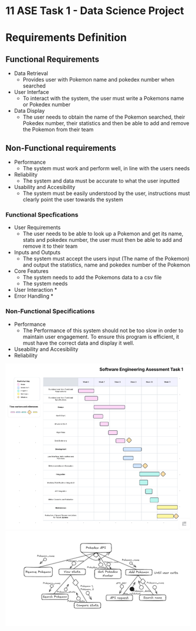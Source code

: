 # 11 ASE Task 1 - Data Science Project

# Requirements Definition
## Functional Requirements
* Data Retrieval
    * Provides user with Pokemon name and pokedex number when searched
* User Interface
    * To interact with the system, the user must write a Pokemons name or Pokedex number
* Data Display
    * The user needs to obtain the name of the Pokemon searched, their Pokedex number, their statistics and then be able to add and remove the Pokemon from their team

## Non-Functional requirements
* Performance
    * The system must work and perform well, in line with the users needs
* Reliability
    * The system and data must be accurate to what the user inputted
* Usability and Accesibility
    * The system must be easily understood by the user, instructions must clearly point the user towards the system

### Functional Specfications
* User Requirements
    * The user needs to be able to look up a Pokemon and get its name, stats and pokedex number, the user must then be able to add and remove it to their team
* Inputs and Outputs
    * The system must accept the users input (The name of the Pokemon) and output the statistics, name and pokedex number of the Pokemon
* Core Features
    * The system needs to add the Pokemons data to a csv file
    * The system needs
* User Interaction
    * 
* Error Handling
    * 

### Non-Functional Specifications
* Performance
    * The Performance of this system should not be too slow in order to maintain user engagement. To ensure this program is efficient, it must have the correct data and display it well.
* Useability and Accesibility
* Reliability


![alt test](gantt_chart.png "Gantt chart")
![alt test](structure_chart.png "Structure chart")